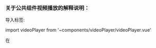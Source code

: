 ### 关于公共组件视频播放的解释说明：
导入标签:

import videoPlayer from  '~components/videoPlayer/videoPlayer.vue'

 在<template>标签中写入如下组件：

    <videoPlayer :path="path" :beginPlay="beginPlay" @beginFn="beginFn"></videoPlayer>

注：需要在methods里面写入
beginFn(flag){
    this.beginPlay = flag;
}


#### path：视频地址。
#### beginPlay：是否是开始播放视频，只需在点击播放时置为true。
#### isPopup：是否是弹层上继续再弹出弹层进行播放视频。如果是则需再传“:isPopup="true"”
